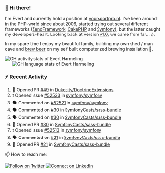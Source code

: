 ### :wave: Hi there!

<span>I'm Evert and currently hold a position at [yoursportpro.nl](https://yoursportpro.nl). I've been around in the PHP-world since about 2006, started trying out several different frameworks ([ZendFramework](https://framework.zend.com/), [CakePHP](https://cakephp.org/) and [Symfony](https://symfony.com/)), but the latter caught my developers-heart. Looking back at version [v1.0](https://symfony.com/blog/symfony-1-0-released), we came from far... :).</span>

<span>In my spare time I enjoy my beautiful family, building my own shed / man cave and [brew beer](https://untappd.com/desaeck) on my self built computerized brewing installation 🍺.</span>

<span style="margin-top: 6px;">
  <a style="all: unset;" href="https://github.com/anuraghazra/github-readme-stats">
    <img align="top" src="https://github-readme-stats.vercel.app/api?username=evertharmeling&show_icons=true&include_all_commits=true&theme=transparent&title_color=adbbc9&text_color=adbbc9&icon_color=619adc" alt="GH activity stats of Evert Harmeling" />
  </a>
</span>

<span style="position: relative; left: 23px;">
  <a style="all: unset;" href="https://github.com/anuraghazra/github-readme-stats">
    <img align="top" src="https://github-readme-stats.vercel.app/api/top-langs/?username=evertharmeling&theme=transparent&layout=compact&title_color=adbbc9&text_color=adbbc9&icon_color=619adc"  alt="GH language stats of Evert Harmeling"/>
  </a>
</span>

### :zap: Recent Activity

<!--START_SECTION:activity-->
1. 💪 Opened PR [#49](https://github.com/Dukecity/DoctrineExtensions/pull/49) in [Dukecity/DoctrineExtensions](https://github.com/Dukecity/DoctrineExtensions)
2. ❗ Opened issue [#52533](https://github.com/symfony/symfony/issues/52533) in [symfony/symfony](https://github.com/symfony/symfony)
3. 🗣 Commented on [#52521](https://github.com/symfony/symfony/pull/52521#issuecomment-1804478741) in [symfony/symfony](https://github.com/symfony/symfony)
4. 🗣 Commented on [#30](https://github.com/SymfonyCasts/sass-bundle/pull/30#issuecomment-1804100290) in [SymfonyCasts/sass-bundle](https://github.com/SymfonyCasts/sass-bundle)
5. 🗣 Commented on [#30](https://github.com/SymfonyCasts/sass-bundle/pull/30#issuecomment-1804095023) in [SymfonyCasts/sass-bundle](https://github.com/SymfonyCasts/sass-bundle)
6. 💪 Opened PR [#30](https://github.com/SymfonyCasts/sass-bundle/pull/30) in [SymfonyCasts/sass-bundle](https://github.com/SymfonyCasts/sass-bundle)
7. ❗ Opened issue [#52513](https://github.com/symfony/symfony/issues/52513) in [symfony/symfony](https://github.com/symfony/symfony)
8. 🗣 Commented on [#21](https://github.com/SymfonyCasts/sass-bundle/pull/21#issuecomment-1772803384) in [SymfonyCasts/sass-bundle](https://github.com/SymfonyCasts/sass-bundle)
9. 💪 Opened PR [#21](https://github.com/SymfonyCasts/sass-bundle/pull/21) in [SymfonyCasts/sass-bundle](https://github.com/SymfonyCasts/sass-bundle)
<!--END_SECTION:activity-->

<!--
**evertharmeling/evertharmeling** is a ✨ _special_ ✨ repository because its `README.md` (this file) appears on your GitHub profile.

Here are some ideas to get you started:

- 🔭 I’m currently working on ...
- 🌱 I’m currently learning ...
- 👯 I’m looking to collaborate on ...
- 🤔 I’m looking for help with ...
- 💬 Ask me about ...
- 📫 How to reach me: ...
- 😄 Pronouns: ...
- ⚡ Fun fact: ...
-->

📫 How to reach me:

[![Follow on Twitter](https://img.shields.io/badge/--twitter?label=Twitter&logo=Twitter&style=social)](https://twitter.com/evertjes) [![Connect on LinkedIn](https://img.shields.io/badge/--linkedin?label=LinkedIn&logo=LinkedIn&style=social)](https://www.linkedin.com/in/evertharmeling)
